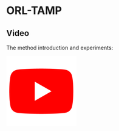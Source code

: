 # ORL-TAMP


## Video
The method introduction and experiments:

[![Watch the video](https://github.com/Gaoyuan-Liu/Non-prehensile-Augmented-TAMP/blob/main/pics/youtube.png)](https://youtu.be/gKOPDpy6mS0?si=FpKZFpnkQFQWjr_u)